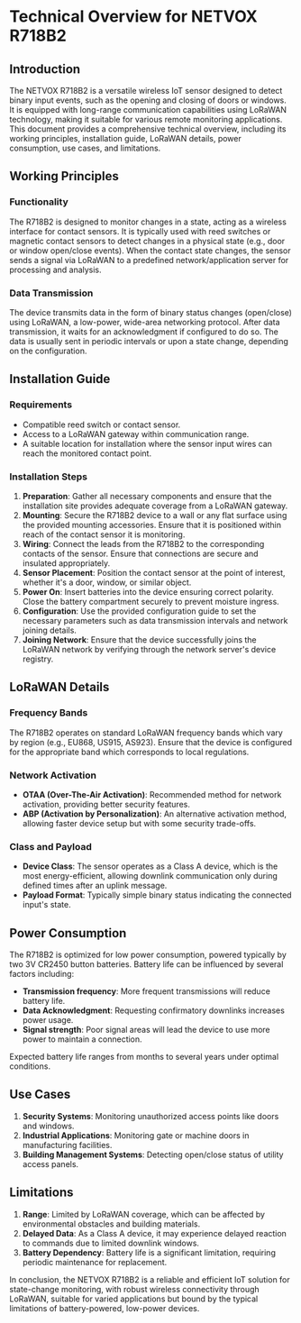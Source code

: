 # Technical Overview for NETVOX R718B2

## Introduction
The NETVOX R718B2 is a versatile wireless IoT sensor designed to detect binary input events, such as the opening and closing of doors or windows. It is equipped with long-range communication capabilities using LoRaWAN technology, making it suitable for various remote monitoring applications. This document provides a comprehensive technical overview, including its working principles, installation guide, LoRaWAN details, power consumption, use cases, and limitations.

## Working Principles

### Functionality
The R718B2 is designed to monitor changes in a state, acting as a wireless interface for contact sensors. It is typically used with reed switches or magnetic contact sensors to detect changes in a physical state (e.g., door or window open/close events). When the contact state changes, the sensor sends a signal via LoRaWAN to a predefined network/application server for processing and analysis.

### Data Transmission
The device transmits data in the form of binary status changes (open/close) using LoRaWAN, a low-power, wide-area networking protocol. After data transmission, it waits for an acknowledgment if configured to do so. The data is usually sent in periodic intervals or upon a state change, depending on the configuration.

## Installation Guide

### Requirements
- Compatible reed switch or contact sensor.
- Access to a LoRaWAN gateway within communication range.
- A suitable location for installation where the sensor input wires can reach the monitored contact point.

### Installation Steps
1. **Preparation**: Gather all necessary components and ensure that the installation site provides adequate coverage from a LoRaWAN gateway.
2. **Mounting**: Secure the R718B2 device to a wall or any flat surface using the provided mounting accessories. Ensure that it is positioned within reach of the contact sensor it is monitoring.
3. **Wiring**: Connect the leads from the R718B2 to the corresponding contacts of the sensor. Ensure that connections are secure and insulated appropriately.
4. **Sensor Placement**: Position the contact sensor at the point of interest, whether it's a door, window, or similar object.
5. **Power On**: Insert batteries into the device ensuring correct polarity. Close the battery compartment securely to prevent moisture ingress.
6. **Configuration**: Use the provided configuration guide to set the necessary parameters such as data transmission intervals and network joining details.
7. **Joining Network**: Ensure that the device successfully joins the LoRaWAN network by verifying through the network server's device registry.

## LoRaWAN Details

### Frequency Bands
The R718B2 operates on standard LoRaWAN frequency bands which vary by region (e.g., EU868, US915, AS923). Ensure that the device is configured for the appropriate band which corresponds to local regulations.

### Network Activation
- **OTAA (Over-The-Air Activation)**: Recommended method for network activation, providing better security features.
- **ABP (Activation by Personalization)**: An alternative activation method, allowing faster device setup but with some security trade-offs.

### Class and Payload
- **Device Class**: The sensor operates as a Class A device, which is the most energy-efficient, allowing downlink communication only during defined times after an uplink message.
- **Payload Format**: Typically simple binary status indicating the connected input's state.

## Power Consumption

The R718B2 is optimized for low power consumption, powered typically by two 3V CR2450 button batteries. Battery life can be influenced by several factors including:
- **Transmission frequency**: More frequent transmissions will reduce battery life.
- **Data Acknowledgment**: Requesting confirmatory downlinks increases power usage.
- **Signal strength**: Poor signal areas will lead the device to use more power to maintain a connection.

Expected battery life ranges from months to several years under optimal conditions.

## Use Cases

1. **Security Systems**: Monitoring unauthorized access points like doors and windows.
2. **Industrial Applications**: Monitoring gate or machine doors in manufacturing facilities.
3. **Building Management Systems**: Detecting open/close status of utility access panels.

## Limitations

1. **Range**: Limited by LoRaWAN coverage, which can be affected by environmental obstacles and building materials.
2. **Delayed Data**: As a Class A device, it may experience delayed reaction to commands due to limited downlink windows.
3. **Battery Dependency**: Battery life is a significant limitation, requiring periodic maintenance for replacement.

In conclusion, the NETVOX R718B2 is a reliable and efficient IoT solution for state-change monitoring, with robust wireless connectivity through LoRaWAN, suitable for varied applications but bound by the typical limitations of battery-powered, low-power devices.